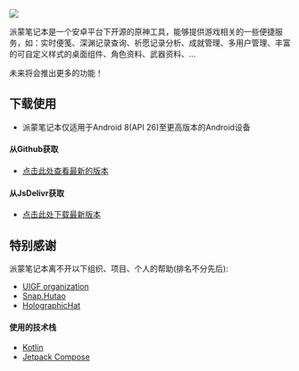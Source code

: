 ![](https://cdn.jsdelivr.net/gh/QooLianyi/PaimonsNotebook.github.io/bg_paimonsnotebook_uigf.webp)

派蒙笔记本是一个安卓平台下开源的原神工具，能够提供游戏相关的一些便捷服务，如：实时便笺、深渊记录查询、祈愿记录分析、成就管理、多用户管理、丰富的可自定义样式的桌面组件、角色资料、武器资料、...

未来将会推出更多的功能！

## 下载使用

- 派蒙笔记本仅适用于Android 8(API 26)至更高版本的Android设备

#### 从Github获取

- [点击此处查看最新的版本](https://github.com/QooLianyi/PaimonsNotebook/releases/latest)

#### 从JsDelivr获取

- [点击此处下载最新版本]("https://cdn.jsdelivr.net/gh/QooLianyi/PaimonsNotebook/app/release/app-release.apk")

## 特别感谢

派蒙笔记本离不开以下组织、项目、个人的帮助(排名不分先后):

- [UIGF organization](https://uigf.org/)
- [Snap.Hutao](https://github.com/DGP-Studio/Snap.Hutao)
- [HolographicHat](https://github.com/HolographicHat)

#### 使用的技术栈

- [Kotlin](https://github.com/JetBrains/kotlin)
- [Jetpack Compose](https://developer.android.com/jetpack/compose)


